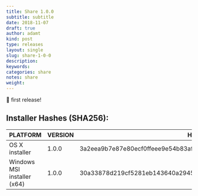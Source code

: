 ```yaml
---
title: Share 1.0.0
subtitle: subtitle
date: 2018-11-07
draft: true
author: adamt
kind: post
type: releases
layout: single
slug: share-1-0-0
description: 
keywords: 
categories: share
notes: share
weight: 
---
```


🎉 first release!

## Installer Hashes (SHA256):

| PLATFORM                    | VERSION | HASH                                                             |
|-----------------------------|---------|------------------------------------------------------------------|
| OS X installer              | 1.0.0   | 3a2eea9b7e87e80ecf0ffeee9e54b83af0729ec42dcf0a875e81b8ef144dc628 |
| Windows MSI installer (x64) | 1.0.0   | 30a33878d219cf5281eb143640a29451bc9041c225bc435f39d152bbb7931fdf |